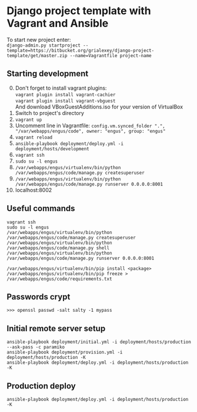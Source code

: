 Django project template with Vagrant and Ansible 
================================================

To start new project enter:  
`django-admin.py startproject --template=https://bitbucket.org/grialexey/django-project-template/get/master.zip --name=Vagrantfile project-name`


Starting development
--------------------
0. Don't forget to install vagrant plugins:  
   `vagrant plugin install vagrant-cachier`  
   `vagrant plugin install vagrant-vbguest`  
   And download VBoxGuestAdditions.iso for your version of VirtualBox
1. Switch to project's directory
2. `vagrant up`
3. Uncomment line in Vagrantfile: 
   `config.vm.synced_folder ".", "/var/webapps/engus/code", owner: "engus", group: "engus"`
4. `vagrant reload`
5. `ansible-playbook deployment/deploy.yml -i deployment/hosts/development`
6. `vagrant ssh`
7. `sudo su -l engus`
8. `/var/webapps/engus/virtualenv/bin/python /var/webapps/engus/code/manage.py createsuperuser`
9. `/var/webapps/engus/virtualenv/bin/python /var/webapps/engus/code/manage.py runserver 0.0.0.0:8001`
10. localhost:8002

Useful commands
---------------
`vagrant ssh`  
`sudo su -l engus`  
`/var/webapps/engus/virtualenv/bin/python /var/webapps/engus/code/manage.py createsuperuser`  
`/var/webapps/engus/virtualenv/bin/python /var/webapps/engus/code/manage.py shell`  
`/var/webapps/engus/virtualenv/bin/python /var/webapps/engus/code/manage.py runserver 0.0.0.0:8001`  

`/var/webapps/engus/virtualenv/bin/pip install <package>`  
`/var/webapps/engus/virtualenv/bin/pip freeze > /var/webapps/engus/code/requirements.txt`

Passwords crypt
---------------
`>>> openssl passwd -salt salty -1 mypass`


Initial remote server setup
---------------------------
`ansible-playbook deployment/initial.yml -i deployment/hosts/production --ask-pass -c paramiko`  
`ansible-playbook deployment/provision.yml -i deployment/hosts/production -K`  
`ansible-playbook deployment/deploy.yml -i deployment/hosts/production -K`


Production deploy
-----------------
`ansible-playbook deployment/deploy.yml -i deployment/hosts/production -K`